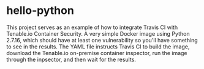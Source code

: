 # hello-python
This project serves as an example of how to integrate Travis CI with Tenable.io Container Security.  A very simple Docker image
using Python 2.7.16, which should have at least one vulnerability so you'll have something to see in the results.  The YAML file
instructs Travis CI to build the image, download the Tenable.io on-premise container inspector, run the image through the inpsector, 
and then wait for the results.

